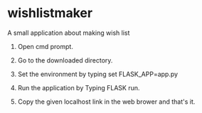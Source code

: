 # wishlistmaker
A small application about making wish list

1. Open cmd prompt.

2. Go to the downloaded directory.

3. Set the environment by typing set FLASK_APP=app.py

4. Run the application by Typing FLASK run.

5. Copy the given localhost link in the web brower and that's it.
